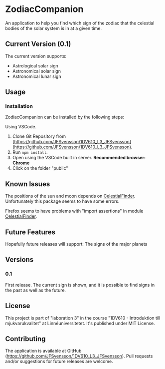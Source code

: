 # ZodiacCompanion
An application to help you find which sign of the zodiac that the celestial bodies of the solar system is in at a given time. 

## Current Version (0.1)
The current version supports:
- Astrological solar sign
- Astronomical solar sign
- Astronomical lunar sign

## Usage

### Installation
ZodiacCompanion can be installed by the following steps:

Using VSCode.
1. Clone Git Repository from [https://github.com/JFSvensson/1DV610_L3_JFSvensson](https://github.com/JFSvensson/1DV610_L3_JFSvensson). 
2. Run ``npm install``.
3. Open using the VSCode built in server. **Recommended browser: Chrome**
4. Click on the folder "public"

## Known Issues
The positions of the sun and moon depends on [CelestialFinder](https://www.npmjs.com/package/celestialfinder). Unfortunately this package seems to have some errors.

Firefox seems to have problems with "import assertions" in module [CelestialFinder](https://www.npmjs.com/package/celestialfinder).

## Future Features
Hopefully future releases will support:
The signs of the major planets

## Versions
### 0.1
First release. The current sign is shown, and it is possible to find signs in the past as well as the future.

## License
This project is part of "laboration 3" in the course "1DV610 - Introduktion till mjukvarukvalitet" at Linnéuniversitetet. It's published under MIT License.

## Contributing
The application is available at GitHub (https://github.com/JFSvensson/1DV610_L3_JFSvensson). Pull requests and/or suggestions for future releases are welcome. 
